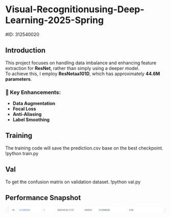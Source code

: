 # Visual-Recognitionusing-Deep-Learning-2025-Spring
#ID: 312540020

## Introduction
This project focuses on handling data imbalance and enhancing feature extraction for **ResNet**, rather than simply using a deeper model.  
To achieve this, I employ **ResNetaa101D**, which has approximately **44.6M parameters**.  

### 🔹 Key Enhancements:  
- **Data Augmentation**  
- **Focal Loss**  
- **Anti-Aliasing**  
- **Label Smoothing**  

## Training 
The training code will save the prediction.csv base on the best checkpoint.
!python train.py

## Val
To get the confusion matrix on validation dataset.
!python val.py

## Performance Snapshot
![Performance Snapshot](./Snapshot.png)  

